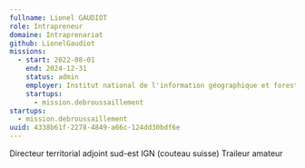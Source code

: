 ```yaml
---
fullname: Lionel GAUDIOT
role: Intrapreneur
domaine: Intraprenariat
github: LionelGaudiot
missions:
  - start: 2022-08-01
    end: 2024-12-31
    status: admin
    employer: Institut national de l'information géographique et forestière (IGN)
    startups:
      - mission.debroussaillement
startups:
  - mission.debroussaillement
uuid: 4338b61f-2278-4849-a66c-124dd30bdf6e
---
```

Directeur territorial adjoint sud-est IGN (couteau suisse) Traileur amateur
